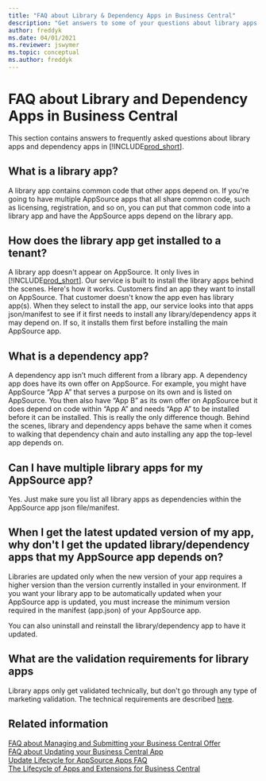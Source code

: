 ```yaml
---
title: "FAQ about Library & Dependency Apps in Business Central"
description: "Get answers to some of your questions about library apps and dependency apps in Dynamics 365 Business Central"
author: freddyk
ms.date: 04/01/2021
ms.reviewer: jswymer
ms.topic: conceptual
ms.author: freddyk
---
```


# FAQ about Library and Dependency Apps in Business Central

This section contains answers to frequently asked questions about library apps and dependency apps in [!INCLUDE[prod_short](includes/prod_short.md)].

## What is a library app?

A library app contains common code that other apps depend on. If you're going to have multiple AppSource apps that all share common code, such as licensing, registration, and so on, you can put that common code into a library app and have the AppSource apps depend on the library app.

## How does the library app get installed to a tenant?

A library app doesn't appear on AppSource. It only lives in [!INCLUDE[prod_short](includes/prod_short.md)]. Our service is built to install the library apps behind the scenes. Here's how it works. Customers find an app they want to install on AppSource. That customer doesn't know the app even has library app(s). When they select to install the app, our service looks into that apps json/manifest to see if it first needs to install any library/dependency apps it may depend on. If so, it installs them first before installing the main AppSource app.

## What is a dependency app?

A dependency app isn’t much different from a library app. A dependency app does have its own offer on AppSource. For example, you might have AppSource “App A” that serves a purpose on its own and is listed on AppSource. You then also have “App B” as its own offer on AppSource but it does depend on code within “App A” and needs “App A” to be installed before it can be installed. This is really the only difference though. Behind the scenes, library and dependency apps behave the same when it comes to walking that dependency chain and auto installing any app the top-level app depends on.

## Can I have multiple library apps for my AppSource app?

Yes. Just make sure you list all library apps as dependencies within the AppSource app json file/manifest.

## When I get the latest updated version of my app, why don't I get the updated library/dependency apps that my AppSource app depends on?

Libraries are updated only when the new version of your app requires a higher version than the version currently installed in your environment. If you want your library app to be automatically updated when your AppSource app is updated, you must increase the minimum version required in the manifest (app.json) of your AppSource app. 

You can also uninstall and reinstall the library/dependency app to have it updated.

## What are the validation requirements for library apps
Library apps only get validated technically, but don't go through any type of marketing validation. The technical requirements are described [here](devenv-checklist-submission.md).  

## Related information

[FAQ about Managing and Submitting your Business Central Offer](app-faq-offer.md)  
[FAQ about Updating your Business Central App](app-faq-update.md)  
[Update Lifecycle for AppSource Apps FAQ](devenv-update-app-life-cycle-faq.md)  
[The Lifecycle of Apps and Extensions for Business Central](devenv-app-life-cycle.md)  
